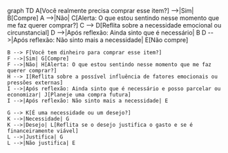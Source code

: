 graph TD
    A[Você realmente precisa comprar esse item?] -->|Sim| B[Compre]
    A -->|Não| C[Alerta: O que estou sentindo nesse momento que me faz querer comprar?]
    C --> D[Reflita sobre a necessidade emocional ou circunstancial]
    D -->|Após reflexão: Ainda sinto que é necessário| B
    D -->|Após reflexão: Não sinto mais a necessidade| E[Não compre]

    B --> F[Você tem dinheiro para comprar esse item?]
    F -->|Sim| G[Compre]
    F -->|Não| H[Alerta: O que estou sentindo nesse momento que me faz querer comprar?]
    H --> I[Reflita sobre a possível influência de fatores emocionais ou pressões externas]
    I -->|Após reflexão: Ainda sinto que é necessário e posso parcelar ou economizar| J[Planeje uma compra futura]
    I -->|Após reflexão: Não sinto mais a necessidade| E

    G --> K[É uma necessidade ou um desejo?]
    K -->|Necessidade| G
    K -->|Desejo| L[Reflita se o desejo justifica o gasto e se é financeiramente viável]
    L -->|Justifica| G
    L -->|Não justifica| E

